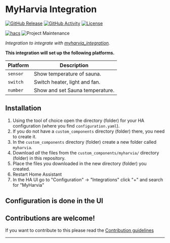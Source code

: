 # MyHarvia Integration

[![GitHub Release][releases-shield]][releases]
[![GitHub Activity][commits-shield]][commits]
[![License][license-shield]](LICENSE)

[![hacs][hacsbadge]][hacs]
![Project Maintenance][maintenance-shield]

_Integration to integrate with [myharvia_integration][myharvia_integration]._

**This integration will set up the following platforms.**

Platform | Description
-- | --
`sensor` | Show temperature of sauna.
`switch` | Switch heater, light and fan.
`number` | Show and set Sauna temperature.

## Installation

1. Using the tool of choice open the directory (folder) for your HA configuration (where you find `configuration.yaml`).
1. If you do not have a `custom_components` directory (folder) there, you need to create it.
1. In the `custom_components` directory (folder) create a new folder called `myharvia`.
1. Download _all_ the files from the `custom_components/myharvia/` directory (folder) in this repository.
1. Place the files you downloaded in the new directory (folder) you created.
1. Restart Home Assistant
1. In the HA UI go to "Configuration" -> "Integrations" click "+" and search for "MyHarvia"

## Configuration is done in the UI

<!---->

## Contributions are welcome!

If you want to contribute to this please read the [Contribution guidelines](CONTRIBUTING.md)

***

[myharvia_integration]: https://github.com/ccormier/myharvia-hass-integration
[commits-shield]: https://img.shields.io/github/commit-activity/y/ccormier/myharvia-hass-integration.svg?style=for-the-badge
[commits]: https://github.com/ccormier/myharvia-hass-integration/commits/main
[hacs]: https://github.com/hacs/integration
[hacsbadge]: https://img.shields.io/badge/HACS-Custom-orange.svg?style=for-the-badge
[license-shield]: https://img.shields.io/github/license/ccormier/myharvia-hass-integration.svg?style=for-the-badge
[maintenance-shield]: https://img.shields.io/badge/maintainer-Chris%20Cormier%20%40ccormier-blue.svg?style=for-the-badge
[releases-shield]: https://img.shields.io/github/release/ccormier/myharvia-hass-integration.svg?style=for-the-badge
[releases]: https://github.com/ccormier/myharvia-hass-integration/releases
